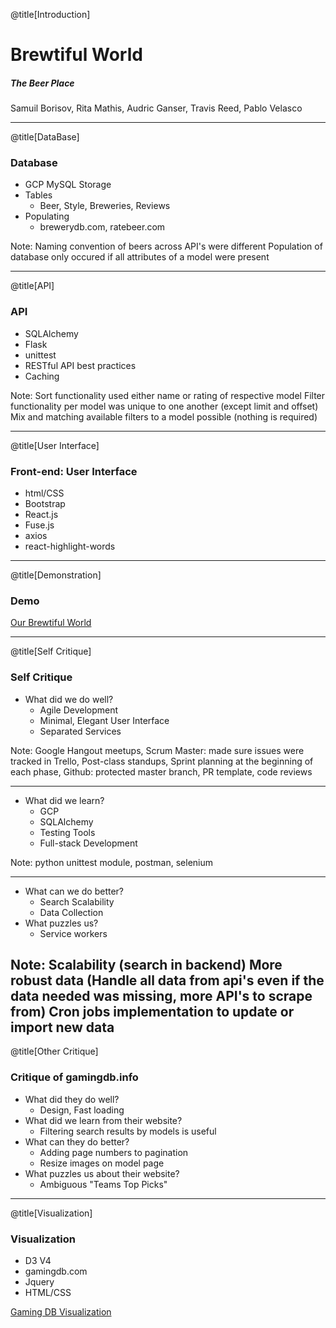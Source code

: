 @title[Introduction]

# Brewtiful World

##### The Beer Place


<span class="byline">Samuil Borisov, Rita Mathis, Audric Ganser, Travis Reed, Pablo Velasco</span>

---

@title[DataBase]

### Database
* GCP MySQL Storage
* Tables
	* Beer, Style, Breweries, Reviews
* Populating
	* brewerydb.com, ratebeer.com

Note:
Naming convention of beers across API's were different
Population of database only occured if all attributes of a model were present

---

@title[API]

### API
* SQLAlchemy
* Flask
* unittest
* RESTful API best practices
* Caching


Note:
Sort functionality used either name or rating of respective model
Filter functionality per model was unique to one another (except limit and offset)
	Mix and matching available filters to a model possible (nothing is required)

---

@title[User Interface]

### Front-end: User Interface
* html/CSS
* Bootstrap
* React.js
* Fuse.js
* axios
* react-highlight-words


---

@title[Demonstration]
### Demo

[Our Brewtiful World](https://brewtiful.world)

---

@title[Self Critique]
### Self Critique
* What did we do well?
	* Agile Development
	* Minimal, Elegant User Interface
	* Separated Services
	
Note:
Google Hangout meetups, Scrum Master: made sure issues were tracked in Trello, Post-class standups, Sprint planning at the beginning of each phase, Github: protected master branch, PR template, code reviews
	
---
* What did we learn?
	* GCP
	* SQLAlchemy
	* Testing Tools
	* Full-stack Development
	
Note: python unittest module, postman, selenium

---
* What can we do better?
	* Search Scalability
	* Data Collection
* What puzzles us?
	* Service workers

Note:
Scalability (search in backend)
More robust data (Handle all data from api's even if the data needed was missing, more API's to scrape from)
Cron jobs implementation to update or import new data
---

@title[Other Critique]
### Critique of gamingdb.info
* What did they do well?
	* Design, Fast loading
* What did we learn from their website?
	* Filtering search results by models is useful
* What can they do better?
	* Adding page numbers to pagination
	* Resize images on model page
* What puzzles us about their website?
	* Ambiguous "Teams Top Picks"

---

@title[Visualization]
### Visualization
* D3 V4
* gamingdb.com
* Jquery
* HTML/CSS

[Gaming DB Visualization](http://aganser.com/visualization.html)
